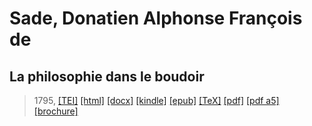 # Sade, Donatien Alphonse François de
## La philosophie dans le boudoir

> 1795,  <a title="Source XML/TEI" class="mime48 tei" href="https://hurlus.github.io/tei/sade1795_philosophie-boudoir.xml">[TEI]</a>  <a title="HTML une page" class="mime48 html" href="https://hurlus.github.io/sade1795_philosophie-boudoir/sade1795_philosophie-boudoir.html">[html]</a>  <a title="Bureautique (LibreOffice, MS.Word)" class="mime48 docx" href="https://hurlus.github.io/sade1795_philosophie-boudoir/sade1795_philosophie-boudoir.docx">[docx]</a>  <a title="Amazon.kindle" class="mime48 mobi" href="https://hurlus.github.io/sade1795_philosophie-boudoir/sade1795_philosophie-boudoir.mobi">[kindle]</a>  <a title="EPUB, pour liseuses et téléphones" class="mime48 epub" href="https://hurlus.github.io/sade1795_philosophie-boudoir/sade1795_philosophie-boudoir.epub">[epub]</a>  <a title="LaTeX" class="mime48 tex" href="https://hurlus.github.io/sade1795_philosophie-boudoir/sade1795_philosophie-boudoir.tex">[TeX]</a>  <a title="PDF à imprimer, A4 2 colonnes" class="mime48 pdf" href="https://hurlus.github.io/sade1795_philosophie-boudoir/sade1795_philosophie-boudoir.pdf">[pdf]</a>  <a title="PDF à lire, A5 une colonne" class="mime48 a5" href="https://hurlus.github.io/sade1795_philosophie-boudoir/sade1795_philosophie-boudoir_a5.pdf">[pdf a5]</a>  <a title="Brochure à agrafer, pdf imposé pour imprimante recto/verso" class="mime48 brochure" href="https://hurlus.github.io/sade1795_philosophie-boudoir/sade1795_philosophie-boudoir_brochure.pdf">[brochure]</a> 
